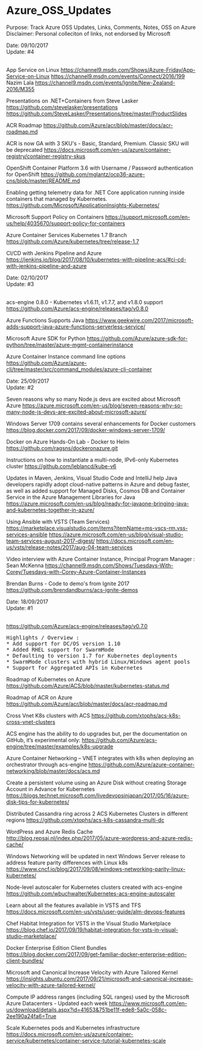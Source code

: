 # Azure_OSS_Updates
Purpose: Track Azure OSS Updates, Links, Comments, Notes, OSS on Azure<br>
Disclaimer: Personal colleciton of links, not endorsed by Microsoft<br>

Date: 09/10/2017<br>
Update: #4<br>
<br>

App Service on Linux
https://channel9.msdn.com/Shows/Azure-Friday/App-Service-on-Linux
https://channel9.msdn.com/events/Connect/2016/199 Nazim Lala
https://channel9.msdn.com/events/Ignite/New-Zealand-2016/M355

Presentations on .NET+Containers from Steve Lasker
https://github.com/stevelasker/presentations
https://github.com/SteveLasker/Presentations/tree/master/ProductSlides

ACR Roadmap
https://github.com/Azure/acr/blob/master/docs/acr-roadmap.md

ACR is now GA with 3 SKU's - Basic, Standard, Premium.  Classic SKU will be deprecated
https://docs.microsoft.com/en-us/azure/container-registry/container-registry-skus

OpenShift Container Platform 3.6 with Username / Password authentication for OpenShift
https://github.com/mglantz/ocp36-azure-cns/blob/master/README.md

Enabling getting telemetry data for .NET Core application running inside containers that managed by Kubernetes.
https://github.com/Microsoft/ApplicationInsights-Kubernetes/

Microsoft Support Policy on Containers
https://support.microsoft.com/en-us/help/4035670/support-policy-for-containers

Azure Container Services Kubernetes 1.7 Branch
https://github.com/Azure/kubernetes/tree/release-1.7

CI/CD with Jenkins Pipeline and Azure 
https://jenkins.io/blog/2017/08/10/kubernetes-with-pipeline-acs/#ci-cd-with-jenkins-pipeline-and-azure

Date: 02/10/2017<br>
Update: #3<br>
<br>

acs-engine 0.8.0 - Kubernetes v1.6.11, v1.7.7, and v1.8.0 support
https://github.com/Azure/acs-engine/releases/tag/v0.8.0

Azure Functions Supports Java
https://www.geekwire.com/2017/microsoft-adds-support-java-azure-functions-serverless-service/

Microsoft Azure SDK for Python https://github.com/Azure/azure-sdk-for-python/tree/master/azure-mgmt-containerinstance

Azure Container Instance command line options
https://github.com/Azure/azure-cli/tree/master/src/command_modules/azure-cli-container

Date: 25/09/2017<br>
Update: #2<br>

Seven reasons why so many Node.js devs are excited about Microsoft Azure
https://azure.microsoft.com/en-us/blog/seven-reasons-why-so-many-node-js-devs-are-excited-about-microsoft-azure/

Windows Server 1709 contains several enhancements for Docker customers
https://blog.docker.com/2017/09/docker-windows-server-1709/

Docker on Azure Hands-On Lab - Docker to Helm
https://github.com/ragsns/dockeronazure.git

Instructions on how to instantiate a multi-node, IPv6-only Kubernetes cluster
https://github.com/leblancd/kube-v6

Updates in Maven, Jenkins, Visual Studio Code and IntelliJ help Java developers rapidly adopt cloud-native patterns in Azure and debug faster, as well as added support for Managed Disks, Cosmos DB and Container Service in the Azure Management Libraries for Java
https://azure.microsoft.com/en-us/blog/ready-for-javaone-bringing-java-and-kubernetes-together-in-azure/

Using Ansible with VSTS (Team Services)
https://marketplace.visualstudio.com/items?itemName=ms-vscs-rm.vss-services-ansible
https://azure.microsoft.com/en-us/blog/visual-studio-team-services-august-2017-digest/
https://docs.microsoft.com/en-us/vsts/release-notes/2017/aug-04-team-services

Video interview with Azure Container Instance, Principal Program Manager :  Sean McKenna
https://channel9.msdn.com/Shows/Tuesdays-With-Corey/Tuesdays-with-Corey-Azure-Container-Instances

Brendan Burns - Code to demo's from Ignite 2017
https://github.com/brendandburns/acs-ignite-demos

Date: 18/09/2017<br>
Update: #1<br>
<br>

https://github.com/Azure/acs-engine/releases/tag/v0.7.0<br>

<pre>
Highlights / Overview :
* Add support for DC/OS version 1.10
* Added RHEL support for SwarmMode
* Defaulting to version 1.7 for Kubernetes deployments
* SwarmMode clusters with hybrid Linux/Windows agent pools
* Support for Aggregated APIs in Kubernetes
</pre>

Roadmap of Kubernetes on Azure
https://github.com/Azure/ACS/blob/master/kubernetes-status.md

Roadmap of ACR on Azure
https://github.com/Azure/acr/blob/master/docs/acr-roadmap.md

Cross Vnet K8s clusters with ACS
https://github.com/xtophs/acs-k8s-cross-vnet-clusters

ACS engine has the ability to do upgrades but, per the documentation on GitHub, it’s experimental only:
https://github.com/Azure/acs-engine/tree/master/examples/k8s-upgrade

Azure Container Networking – VNET integrates with k8s when deploying an orchestrator through acs-engine
https://github.com/Azure/azure-container-networking/blob/master/docs/acs.md

Create a persistent volume using an Azure Disk without creating Storage Account in Advance for Kubernetes
https://blogs.technet.microsoft.com/livedevopsinjapan/2017/05/16/azure-disk-tips-for-kubernetes/

Distributed Cassandra ring across 2 ACS Kubernetes Clusters in different regions
https://github.com/xtophs/acs-k8s-cassandra-multi-dc

WordPress and Azure Redis Cache
http://blog.repsaj.nl/index.php/2017/05/azure-wordpress-and-azure-redis-cache/

Windows Networking will be updated in next Windows Server release to address feature parity differences with Linux k8s
https://www.cncf.io/blog/2017/09/08/windows-networking-parity-linux-kubernetes/

Node-level autoscaler for Kubernetes clusters created with acs-engine
https://github.com/wbuchwalter/Kubernetes-acs-engine-autoscaler

Learn about all the features available in VSTS and TFS
https://docs.microsoft.com/en-us/vsts/user-guide/alm-devops-features

Chef Habitat Integration for VSTS in the Visual Studio Marketplace
https://blog.chef.io/2017/09/19/habitat-integration-for-vsts-in-visual-studio-marketplace/

Docker Enterprise Edition Client Bundles
https://blog.docker.com/2017/09/get-familiar-docker-enterprise-edition-client-bundles/

Microsoft and Canonical Increase Velocity with Azure Tailored Kernel
https://insights.ubuntu.com/2017/09/21/microsoft-and-canonical-increase-velocity-with-azure-tailored-kernel/

Compute IP address ranges (including SQL ranges) used by the Microsoft Azure Datacenters - Updated each week
https://www.microsoft.com/en-us/download/details.aspx?id=41653&751be11f-ede8-5a0c-058c-2ee190a24fa6=True

Scale Kubernetes pods and Kubernetes infrastructure
https://docs.microsoft.com/en-us/azure/container-service/kubernetes/container-service-tutorial-kubernetes-scale
